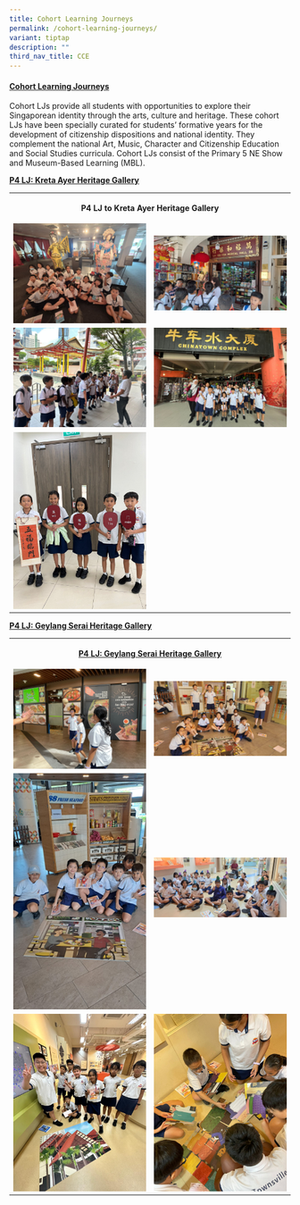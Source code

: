 ```yaml
---
title: Cohort Learning Journeys
permalink: /cohort-learning-journeys/
variant: tiptap
description: ""
third_nav_title: CCE
---
```

<h4><strong><u>Cohort Learning Journeys</u></strong></h4>
<p>Cohort LJs provide all students with opportunities to explore their Singaporean
identity through the arts, culture and heritage. These cohort LJs have
been specially curated for students’ formative years for the development
of citizenship dispositions and national identity. They complement the
national Art, Music, Character and Citizenship Education and Social Studies
curricula. Cohort LJs consist of the Primary 5 NE Show and Museum-Based
Learning (MBL).</p>
<p></p>
<p><strong><u>P4 LJ: Kreta Ayer Heritage Gallery</u></strong>
</p>
<table style="minWidth: 50px">
<colgroup>
<col>
<col>
</colgroup>
<tbody>
<tr>
<th rowspan="1" colspan="2">
<p>P4 LJ to Kreta Ayer Heritage Gallery</p>
</th>
</tr>
<tr>
<td rowspan="1" colspan="1">
<div class="isomer-image-wrapper">
<img style="width: 100%" height="auto" width="100%" alt="" src="/images/CCE/Cohort LJ/P4_Kreta_Ayer__1_.jpg">
</div>
</td>
<td rowspan="1" colspan="1">
<div class="isomer-image-wrapper">
<img style="width: 100%" height="auto" width="100%" alt="" src="/images/CCE/Cohort LJ/P4_Kreta_Ayer__2_.jpg">
</div>
</td>
</tr>
<tr>
<td rowspan="1" colspan="1">
<div class="isomer-image-wrapper">
<img style="width: 100%" height="auto" width="100%" alt="" src="/images/CCE/Cohort LJ/P4_Kreta_Ayer__3_.jpg">
</div>
</td>
<td rowspan="1" colspan="1">
<div class="isomer-image-wrapper">
<img style="width: 100%" height="auto" width="100%" alt="" src="/images/CCE/Cohort LJ/P4_Kreta_Ayer__4_.jpg">
</div>
</td>
</tr>
<tr>
<td rowspan="1" colspan="1">
<div class="isomer-image-wrapper">
<img style="width: 100%" height="auto" width="100%" alt="" src="/images/CCE/Cohort LJ/P4_Kreta_Ayer__5_.jpg">
</div>
</td>
<td rowspan="1" colspan="1">
<p></p>
</td>
</tr>
</tbody>
</table>
<p><strong><u>P4 LJ: Geylang Serai Heritage Gallery</u></strong>
</p>
<table style="minWidth: 50px">
<colgroup>
<col>
<col>
</colgroup>
<tbody>
<tr>
<th rowspan="1" colspan="2">
<p><strong><u>P4 LJ: Geylang Serai Heritage Gallery</u></strong>
</p>
</th>
</tr>
<tr>
<td rowspan="1" colspan="1">
<div class="isomer-image-wrapper">
<img style="width: 100%" height="auto" width="100%" alt="" src="/images/CCE/Cohort LJ/P4_Geylang_Serai__4_.jpg">
</div>
</td>
<td rowspan="1" colspan="1">
<div class="isomer-image-wrapper">
<img style="width: 100%" height="auto" width="100%" alt="" src="/images/CCE/Cohort LJ/P4_Geylang_Serai__2_.jpg">
</div>
</td>
</tr>
<tr>
<td rowspan="1" colspan="1">
<div class="isomer-image-wrapper">
<img style="width: 100%" height="auto" width="100%" alt="" src="/images/CCE/Cohort LJ/P4_Geylang_Serai__6_.jpg">
</div>
</td>
<td rowspan="1" colspan="1">
<div class="isomer-image-wrapper">
<img style="width: 100%" height="auto" width="100%" alt="" src="/images/CCE/Cohort LJ/P4_Geylang_Serai__1_.jpg">
</div>
<p></p>
</td>
</tr>
<tr>
<td rowspan="1" colspan="1">
<div class="isomer-image-wrapper">
<img style="width: 100%" height="auto" width="100%" alt="" src="/images/CCE/Cohort LJ/P4_Geylang_Serai__5_.jpg">
</div>
</td>
<td rowspan="1" colspan="1">
<div class="isomer-image-wrapper">
<img style="width: 100%" height="auto" width="100%" alt="" src="/images/CCE/Cohort LJ/P4_Geylang_Serai__3_.jpg">
</div>
</td>
</tr>
</tbody>
</table>
<p></p>